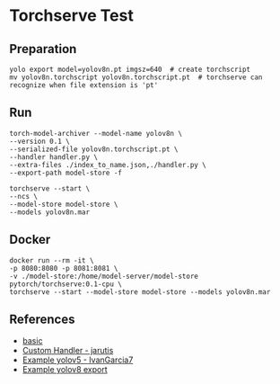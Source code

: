 # Torchserve Test

## Preparation
```
yolo export model=yolov8n.pt imgsz=640  # create torchscript
mv yolov8n.torchscript yolov8n.torchscript.pt  # torchserve can recognize when file extension is 'pt'
```

## Run
```
torch-model-archiver --model-name yolov8n \
--version 0.1 \
--serialized-file yolov8n.torchscript.pt \
--handler handler.py \
--extra-files ./index_to_name.json,./handler.py \
--export-path model-store -f

torchserve --start \
--ncs \
--model-store model-store \
--models yolov8n.mar
```

## Docker
```
docker run --rm -it \
-p 8080:8080 -p 8081:8081 \
-v ./model-store:/home/model-server/model-store pytorch/torchserve:0.1-cpu \
torchserve --start --model-store model-store --models yolov8n.mar
```

## References
- [basic](https://ichi.pro/ko/torchserve-eseo-model-baepo-mich-sayongja-jijeong-haendeulleo-saengseong-277270280257169)  
- [Custom Handler - jarutis](https://gist.github.com/jarutis/f57a3db7b4c37b59163a2ff5d8c8d54e)  
- [Example yolov5 - IvanGarcia7](https://github.com/IvanGarcia7/TORCHSERVER)  
- [Example yolov8 export](https://github.com/ultralytics/ultralytics/tree/main/examples/YOLOv8-OpenCV-ONNX-Python)
